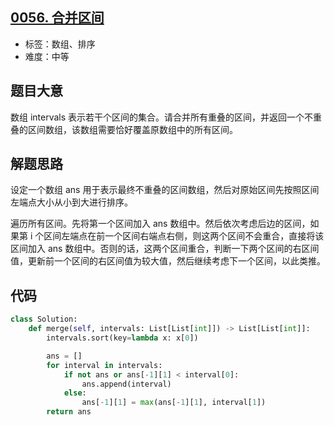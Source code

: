 ## [0056. 合并区间](https://leetcode-cn.com/problems/merge-intervals/)

- 标签：数组、排序
- 难度：中等

## 题目大意

数组 intervals 表示若干个区间的集合。请合并所有重叠的区间，并返回一个不重叠的区间数组，该数组需要恰好覆盖原数组中的所有区间。

## 解题思路

设定一个数组 ans 用于表示最终不重叠的区间数组，然后对原始区间先按照区间左端点大小从小到大进行排序。

遍历所有区间。先将第一个区间加入 ans 数组中。然后依次考虑后边的区间，如果第 i 个区间左端点在前一个区间右端点右侧，则这两个区间不会重合，直接将该区间加入 ans 数组中。否则的话，这两个区间重合，判断一下两个区间的右区间值，更新前一个区间的右区间值为较大值，然后继续考虑下一个区间，以此类推。

## 代码

```Python
class Solution:
    def merge(self, intervals: List[List[int]]) -> List[List[int]]:
        intervals.sort(key=lambda x: x[0])

        ans = []
        for interval in intervals:
            if not ans or ans[-1][1] < interval[0]:
                ans.append(interval)
            else:
                ans[-1][1] = max(ans[-1][1], interval[1])
        return ans
```

